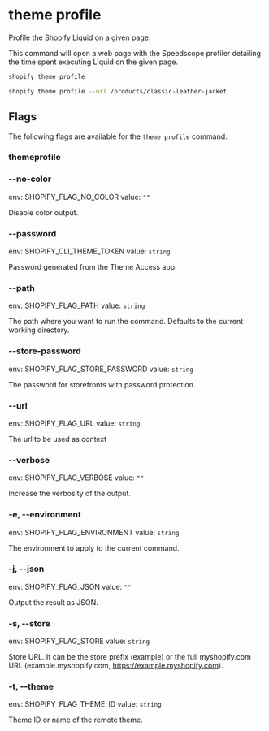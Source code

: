 # theme profile

Profile the Shopify Liquid on a given page.

  This command will open a web page with the Speedscope profiler detailing the time spent executing Liquid on the given page.

```bash
shopify theme profile

shopify theme profile --url /products/classic-leather-jacket
```

## Flags

The following flags are available for the `theme profile` command:

### themeprofile

### --no-color

env: SHOPIFY_FLAG_NO_COLOR
value: `""`

Disable color output.

### --password <value>

env: SHOPIFY_CLI_THEME_TOKEN
value: `string`

Password generated from the Theme Access app.

### --path <value>

env: SHOPIFY_FLAG_PATH
value: `string`

The path where you want to run the command. Defaults to the current working directory.

### --store-password <value>

env: SHOPIFY_FLAG_STORE_PASSWORD
value: `string`

The password for storefronts with password protection.

### --url <value>

env: SHOPIFY_FLAG_URL
value: `string`

The url to be used as context

### --verbose

env: SHOPIFY_FLAG_VERBOSE
value: `""`

Increase the verbosity of the output.

### -e, --environment <value>

env: SHOPIFY_FLAG_ENVIRONMENT
value: `string`

The environment to apply to the current command.

### -j, --json

env: SHOPIFY_FLAG_JSON
value: `""`

Output the result as JSON.

### -s, --store <value>

env: SHOPIFY_FLAG_STORE
value: `string`

Store URL. It can be the store prefix (example) or the full myshopify.com URL (example.myshopify.com, https://example.myshopify.com).

### -t, --theme <value>

env: SHOPIFY_FLAG_THEME_ID
value: `string`

Theme ID or name of the remote theme.

